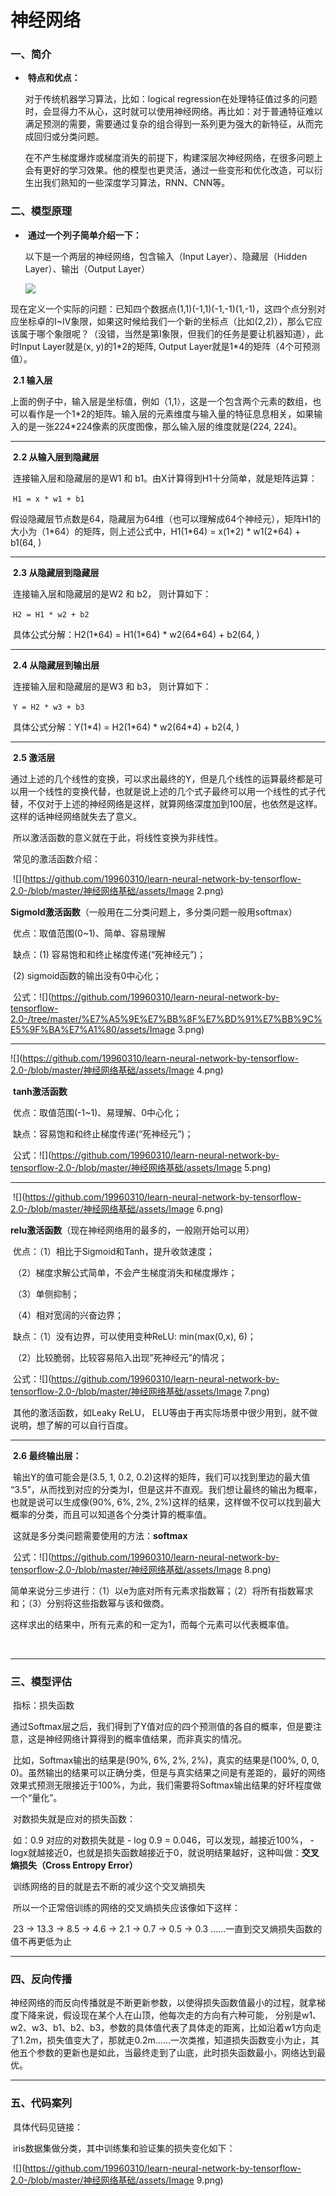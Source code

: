 # 神经网络

### 一、简介

- ​	**特点和优点：**

  对于传统机器学习算法，比如：logical regression在处理特征值过多的问题时，会显得力不从心，这时就可以使用神经网络。再比如：对于普通特征难以满足预测的需要，需要通过复杂的组合得到一系列更为强大的新特征，从而完成回归或分类问题。

  在不产生梯度爆炸或梯度消失的前提下，构建深层次神经网络，在很多问题上会有更好的学习效果。他的模型也更灵活，通过一些变形和优化改造，可以衍生出我们熟知的一些深度学习算法，RNN、CNN等。



### 二、模型原理

- ​	**通过一个列子简单介绍一下：**

  以下是一个两层的神经网络，包含输入（Input Layer）、隐藏层（Hidden Layer）、输出（Output Layer）

  ![](https://github.com/19960310/learn-neural-network-by-tensorflow-2.0-/blob/master/神经网络基础/assets/img1.png)

​	现在定义一个实际的问题：已知四个数据点(1,1)(-1,1)(-1,-1)(1,-1)，这四个点分别对应坐标卓的I~IV象限，如果这时候给我们一个新的坐标点（比如(2,2)），那么它应该属于哪个象限呢？（没错，当然是第I象限，但我们的任务是要让机器知道），此时Input Layer就是(x, y)的1\*2的矩阵, Output Layer就是1*4的矩阵（4个可预测值）。

​	**2.1 输入层**

​	上面的例子中，输入层是坐标值，例如（1,1），这是一个包含两个元素的数组，也可以看作是一个1\*2的矩阵。输入层的元素维度与输入量的特征息息相关，如果输入的是一张224\*224像素的灰度图像，那么输入层的维度就是(224, 224)。

------

​	**2.2 从输入层到隐藏层**

​	连接输入层和隐藏层的是W1 和 b1。由X计算得到H1十分简单，就是矩阵运算：

​																			`H1 = x * w1 + b1`	

​	假设隐藏层节点数是64，隐藏层为64维（也可以理解成64个神经元），矩阵H1的大小为（1\*64）的矩阵，则上述公式中，H1(1\*64) = x(1\*2) * w1(2\*64) + b1(64, )

------

​	**2.3 从隐藏层到隐藏层**			

​	连接输入层和隐藏层的是W2 和 b2， 则计算如下：

​																			`H2 = H1 * w2 + b2`		

​	具体公式分解：H2(1\*64) = H1(1\*64) * w2(64\*64) + b2(64, )	

------

​	**2.4 从隐藏层到输出层**											

​	连接输入层和隐藏层的是W3 和 b3， 则计算如下：

​																			`Y = H2 * w3 + b3`

​	具体公式分解：Y(1\*4) = H2(1\*64) * w2(64\*4) + b2(4, )	

------

​	**2.5 激活层**	

​		通过上述的几个线性的变换，可以求出最终的Y，但是几个线性的运算最终都是可以用一个线性的变换代替，也就是说上述的几个式子最终可以用一个线性的式子代替，不仅对于上述的神经网络是这样，就算网络深度加到100层，也依然是这样。这样的话神经网络就失去了意义。

​		所以激活函数的意义就在于此，将线性变换为非线性。

​		常见的激活函数介绍：

​						![](https://github.com/19960310/learn-neural-network-by-tensorflow-2.0-/blob/master/神经网络基础/assets/Image 2.png)

​		**Sigmold激活函数**（一般用在二分类问题上，多分类问题一般用softmax）

​		优点：取值范围(0~1)、简单、容易理解

​		缺点：(1) 容易饱和和终止梯度传递(“死神经元”)；

​				   (2) sigmoid函数的输出没有0中心化；

​		公式：![](https://github.com/19960310/learn-neural-network-by-tensorflow-2.0-/tree/master/%E7%A5%9E%E7%BB%8F%E7%BD%91%E7%BB%9C%E5%9F%BA%E7%A1%80/assets/Image 3.png)

------

![](https://github.com/19960310/learn-neural-network-by-tensorflow-2.0-/blob/master/神经网络基础/assets/Image 4.png)

​		**tanh激活函数**

​		优点：取值范围(-1~1)、易理解、0中心化；

​		缺点：容易饱和和终止梯度传递(“死神经元”)；

​		公式：![](https://github.com/19960310/learn-neural-network-by-tensorflow-2.0-/blob/master/神经网络基础/assets/Image 5.png)

------

​									![](https://github.com/19960310/learn-neural-network-by-tensorflow-2.0-/blob/master/神经网络基础/assets/Image 6.png)

​		**relu激活函数**（现在神经网络用的最多的，一般刚开始可以用）

​		优点：（1）相比于Sigmoid和Tanh，提升收敛速度；

​					（2）梯度求解公式简单，不会产生梯度消失和梯度爆炸；

​					（3）单侧抑制；

​					（4）相对宽阔的兴奋边界；

​		缺点：（1）没有边界，可以使用变种ReLU: min(max(0,x), 6)；

​					（2）比较脆弱，比较容易陷入出现”死神经元”的情况；

​		公式：![](https://github.com/19960310/learn-neural-network-by-tensorflow-2.0-/blob/master/神经网络基础/assets/Image 7.png)

​		其他的激活函数，如Leaky ReLU， ELU等由于再实际场景中很少用到，就不做说明，想了解的可以自行百度。

------

​		**2.6 最终输出层：**

​		输出Y的值可能会是(3.5, 1, 0.2, 0.2)这样的矩阵，我们可以找到里边的最大值 “3.5”，从而找到对应的分类为I，但是这并不直观。我们想让最终的输出为概率，也就是说可以生成像(90%, 6%, 2%, 2%)这样的结果，这样做不仅可以找到最大概率的分类，而且可以知道各个分类计算的概率值。

​		这就是多分类问题需要使用的方法：**softmax**

​		公式：![](https://github.com/19960310/learn-neural-network-by-tensorflow-2.0-/blob/master/神经网络基础/assets/Image 8.png)

​		简单来说分三步进行：（1）以e为底对所有元素求指数幂；（2）将所有指数幂求和；（3）分别将这些指数幂与该和做商。

​		这样求出的结果中，所有元素的和一定为1，而每个元素可以代表概率值。

​	

------

### 三、模型评估

​	指标：损失函数

​	通过Softmax层之后，我们得到了Y值对应的四个预测值的各自的概率，但是要注意，这是神经网络计算得到的概率值结果，而非真实的情况。

​	比如，Softmax输出的结果是(90%, 6%, 2%, 2%)，真实的结果是(100%, 0, 0, 0)。虽然输出的结果可以正确分类，但是与真实结果之间是有差距的，最好的网络效果式预测无限接近于100%，为此，我们需要将Softmax输出结果的好坏程度做一个“量化”。

​	对数损失就是应对的损失函数：

​	如：0.9 对应的对数损失就是 - log 0.9 =  0.046，可以发现，越接近100%， -logx就越接近0，也就是损失函数越接近于0，就说明结果越好，这种叫做：**交叉熵损失（Cross Entropy Error）**

​	训练网络的目的就是去不断的减少这个交叉熵损失

​	所以一个正常倍训练的网络的交叉熵损失应该像如下这样：

​	23 -> 13.3 -> 8.5 -> 4.6 -> 2.1 -> 0.7 -> 0.5 -> 0.3 ......一直到交叉熵损失函数的值不再更低为止

------

### 四、反向传播

​	神经网络的而反向传播就是不断更新参数，以使得损失函数值最小的过程，就拿梯度下降来说，假设现在某个人在山顶，他每次走的方向有六种可能， 分别是w1、w2、w3、b1、b2、b3，参数的具体值代表了具体走的距离，比如沿着w1方向走了1.2m，损失值变大了，那就走0.2m......一次类推，知道损失函数变小为止，其他五个参数的更新也是如此，当最终走到了山底，此时损失函数最小，网络达到最优。

------

### 五、代码案列

​	具体代码见链接：

[1]: https://github.com/19960310/learn-neural-network-by-tensorflow-2.0-

​	iris数据集做分类，其中训练集和验证集的损失变化如下：

​	![](https://github.com/19960310/learn-neural-network-by-tensorflow-2.0-/blob/master/神经网络基础/assets/Image 9.png)
